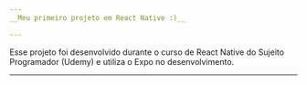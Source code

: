 ```yaml
---
__Meu primeiro projeto em React Native :)__

---
```


Esse projeto foi desenvolvido durante o curso de React Native do Sujeito Programador (Udemy) e utiliza o Expo no desenvolvimento.

---
